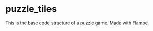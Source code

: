 # puzzle_tiles
This is the base code structure of a puzzle game. Made with [Flambe](https://github.com/aduros/flambe)



